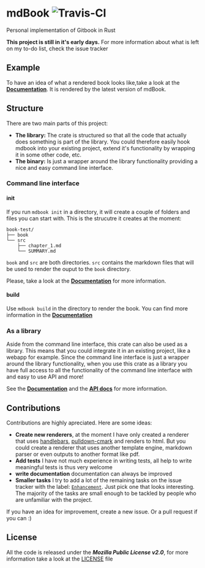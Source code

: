 # mdBook ![Travis-CI](https://travis-ci.org/azerupi/mdBook.svg)

Personal implementation of Gitbook in Rust

**This project is still in it's early days.** 
For more information about what is left on my to-do list, check the issue tracker


## Example

To have an idea of what a rendered book looks like,take a look at the [**Documentation**](http://azerupi.github.io/mdBook/). It is rendered by the latest version of mdBook.

## Structure

There are two main parts of this project:

- **The library:** The crate is structured so that all the code that actually does something is part of the library. You could therefore easily hook mdbook into your existing project, extend it's functionality by wrapping it in some other code, etc.
- **The binary:** Is just a wrapper around the library functionality providing a nice and easy command line interface.

### Command line interface

#### init

If you run `mdbook init` in a directory, it will create a couple of folders and files you can start with.
This is the strucutre it creates at the moment:
```
book-test/
├── book
└── src
    ├── chapter_1.md
    └── SUMMARY.md
```
`book` and `src` are both directories. `src` contains the markdown files that will be used to render the ouput to the `book` directory.

Please, take a look at the [**Documentation**](http://azerupi.github.io/mdBook/cli/init.html) for more information.

#### build

Use `mdbook build` in the directory to render the book. You can find more information in the [**Documentation**](http://azerupi.github.io/mdBook/cli/build.html)

### As a library

Aside from the command line interface, this crate can also be used as a library. This means that you could integrate it in an existing project, like a webapp for example. Since the command line interface is just a wrapper around the library functionality, when you use this crate as a library you have full access to all the functionality of the command line interface with and easy to use API and more!

See the [**Documentation**](http://azerupi.github.io/mdBook/lib/lib.html) and the [**API docs**](http://azerupi.github.io/mdBook/mdbook/index.html) for more information.

## Contributions

Contributions are highly apreciated. Here are some ideas:

- **Create new renderers**, at the moment I have only created a renderer that uses [handlebars](https://github.com/sunng87/handlebars-rust), [pulldown-cmark](https://github.com/google/pulldown-cmark) and renders to html. But you could create a renderer that uses another template engine, markdown parser or even outputs to another format like pdf.
- **Add tests** I have not much experience in writing tests, all help to write meaningful tests is thus very welcome
- **write documentation** documentation can always be improved
- **Smaller tasks** I try to add a lot of the remaining tasks on the issue tracker with the label: [`Enhancement`](https://github.com/azerupi/mdBook/issues?q=is%3Aopen+is%3Aissue+label%3AEnhancement). Just pick one that looks interesting. The majority of the tasks are small enough to be tackled by people who are unfamiliar with the project.

If you have an idea for improvement, create a new issue. Or a pull request if you can :)

## License

All the code is released under the ***Mozilla Public License v2.0***, for more information take a look at the [LICENSE](LICENSE) file
